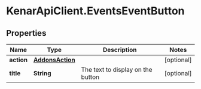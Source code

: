 # KenarApiClient.EventsEventButton

## Properties

Name | Type | Description | Notes
------------ | ------------- | ------------- | -------------
**action** | [**AddonsAction**](AddonsAction.md) |  | [optional] 
**title** | **String** | The text to display on the button | [optional] 


